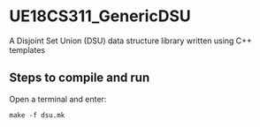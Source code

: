 # UE18CS311_GenericDSU
A Disjoint Set Union (DSU) data structure library written using C++ templates

## Steps to compile and run

Open a terminal and enter:
```
make -f dsu.mk
```